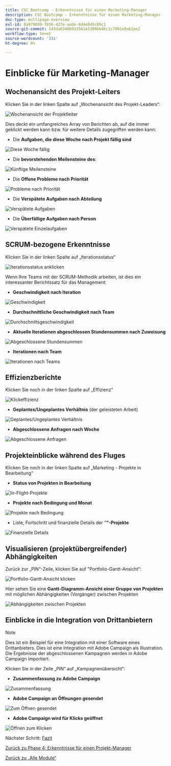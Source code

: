 ```yaml
---
title: CSC Bootcamp - Erkenntnisse für einen Marketing-Manager
description: CSC Bootcamp - Erkenntnisse für einen Marketing-Manager
doc-type: multipage-overview
exl-id: 8a979899-7b56-427e-aede-6d4e045c89c1
source-git-commit: 143da6340b932563a3309bb46c1c7091e0ab2ee2
workflow-type: tm+mt
source-wordcount: '331'
ht-degree: 0%

---
```


# Einblicke für Marketing-Manager

## Wochenansicht des Projekt-Leiters

Klicken Sie in der linken Spalte auf „Wochenansicht des Projekt-Leaders“:

![Wochenansicht der Projektleiter](./images/weekly-view.png)

Dies deckt ein umfangreiches Array von Berichten ab, auf die immer geklickt werden kann bzw. für weitere Details zugegriffen werden kann:

- Die **Aufgaben, die diese Woche nach Projekt fällig sind**

![Diese Woche fällig](./images/tasks-due.png)

- Die **bevorstehenden Meilensteine des**:

![Künftige Meilensteine](./images/upcoming-milestones.png)

- Die **Offene Probleme nach Priorität**

![Probleme nach Priorität](./images/open-issues.png)

- Die **Verspätete Aufgaben nach Abteilung**

![Verspätete Aufgaben](./images/late-tasks.png)

- Die **Überfällige Aufgaben nach Person**

![Verspätete Einzelaufgaben](./images/individual-late-tasks.png)

## SCRUM-bezogene Erkenntnisse

Klicken Sie in der linken Spalte auf „Iterationsstatus“

![Iterationsstatus anklicken](./images/iteration-status.png)

Wenn Ihre Teams mit der SCRUM-Methodik arbeiten, ist dies ein interessanter Berichtssatz für das Management:

- **Geschwindigkeit nach Iteration**

![Geschwindigkeit](./images/velocity.png)

- **Durchschnittliche Geschwindigkeit nach Team**

![Durchschnittsgeschwindigkeit](./images/average-velocity.png)

- **Aktuelle Iterationen abgeschlossen Stundensummen nach Zuweisung**

![Abgeschlossene Stundensummen](./images/iteration-status.png)

- **Iterationen nach Team**

![Iterationen nach Teams](./images/iterations-by-team.png)

## Effizienzberichte

Klicken Sie noch in der linken Spalte auf „Effizienz“

![Klickeffizienz](./images/efficiency.png)

- **Geplantes/Ungeplantes Verhältnis** (der geleisteten Arbeit)

![Geplantes/Ungeplantes Verhältnis](./images/planned-unplanned.png)

- **Abgeschlossene Anfragen nach Woche**

![Abgeschlossene Anfragen](./images/completed-requests.png)

## Projekteinblicke während des Fluges

Klicken Sie noch in der linken Spalte auf „Marketing - Projekte in Bearbeitung“

- **Status von Projekten in Bearbeitung**

![In-Flight-Projekte](./images/inflight-projects.png)

- **Projekte nach Bedingung und Monat**

![Projekte nach Bedingung](./images/project-by-condition.png)

- Liste, Fortschritt und finanzielle Details der &quot;**&quot;-Projekte**

![Finanzielle Details](./images/inflights-projects.png)

## Visualisieren (projektübergreifender) Abhängigkeiten

Zurück zur „PIN“-Zeile, klicken Sie auf &quot;Portfolio-Gantt-Ansicht“:

![Portfolio-Gantt-Ansicht klicken](./images/gant-view.png)

Hier sehen Sie eine **Gantt-Diagramm-Ansicht einer Gruppe von Projekten** mit möglichen Abhängigkeiten (Vorgänger) zwischen Projekten

![Abhängigkeiten zwischen Projekten](./images/gant-chart.png)

## Einblicke in die Integration von Drittanbietern

>[!NOTE]
>
> Dies ist ein Beispiel für eine Integration mit einer Software eines Drittanbieters. Dies ist eine Integration mit Adobe Campaign als Illustration. Die Ergebnisse der abgeschlossenen Kampagnen werden in Adobe Campaign importiert.

Klicken Sie in der Zeile „PIN“ auf „Kampagnenübersicht“:

- **Zusammenfassung zu Adobe Campaign**

![Zusammenfassung](./images/campaign-summary.png)

- **Adobe Campaign an Öffnungen gesendet**

![Zum Öffnen gesendet](./images/sent-to-open.png)

- **Adobe Campaign wird für Klicks geöffnet**

![Öffnen zum Klicken](./images/open-to-click.png)

Nächster Schritt: [Fazit](../../conclusion.md)

[Zurück zu Phase 4: Erkenntnisse für einen Projekt-Manager](./project-manager.md)

[Zurück zu „Alle Module“](../../overview.md)
